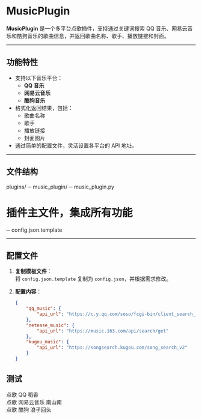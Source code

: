 # MusicPlugin

**MusicPlugin** 是一个多平台点歌插件，支持通过关键词搜索 QQ 音乐、网易云音乐和酷狗音乐的歌曲信息，并返回歌曲名称、歌手、播放链接和封面。

---

## 功能特性

- 支持以下音乐平台：
  - **QQ 音乐**
  - **网易云音乐**
  - **酷狗音乐**
- 格式化返回结果，包括：
  - 歌曲名称
  - 歌手
  - 播放链接
  - 封面图片
- 通过简单的配置文件，灵活设置各平台的 API 地址。

---

## 文件结构
plugins/ 
─ music_plugin/ 
─ music_plugin.py           
# 插件主文件，集成所有功能  
─ config.json.template

---

## 配置文件

1. **复制模板文件**：  
   将 `config.json.template` 复制为 `config.json`，并根据需求修改。

2. **配置内容**：
   ```json
   {
       "qq_music": {
           "api_url": "https://c.y.qq.com/soso/fcgi-bin/client_search_cp"
       },
       "netease_music": {
           "api_url": "https://music.163.com/api/search/get"
       },
       "kugou_music": {
           "api_url": "https://songsearch.kugou.com/song_search_v2"
       }
   }

## 测试

点歌 QQ 稻香  
点歌 网易云音乐 南山南  
点歌 酷狗 浪子回头


